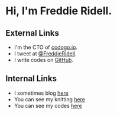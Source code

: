 # Hi, I'm Freddie Ridell.

## External Links

+ I'm the CTO of [codogo.io](https://codogo.io).
+ I tweet at [@FreddieRidell](https://twitter.com/FreddieRidell).
+ I write codes on [GitHub](https://github.com/CodogoFreddie).

## Internal Links

+ I sometimes blog [here](/blog/)
+ You can see my knitting [here](/crafty/)
+ You can see my codes [here](/open-source/)
